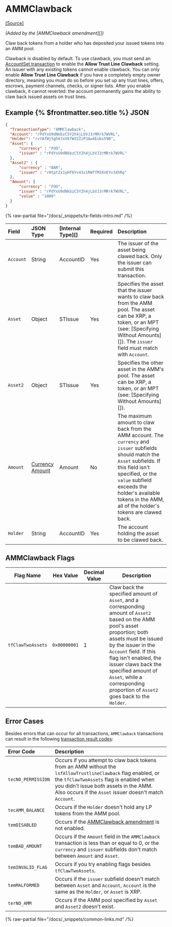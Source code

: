 # AMMClawback

[[Source]](https://github.com/XRPLF/rippled/blob/master/src/xrpld/app/tx/detail/AMMClawback.cpp "Source")

_(Added by the [AMMClawback amendment][])_

Claw back tokens from a holder who has deposited your issued tokens into an AMM pool.

Clawback is disabled by default. To use clawback, you must send an [AccountSet transaction](https://xrpl.org/docs/references/protocol/transactions/types/accountset) to enable the **Allow Trust Line Clawback** setting. An issuer with any existing tokens cannot enable clawback. You can only enable **Allow Trust Line Clawback** if you have a completely empty owner directory, meaning you must do so before you set up any trust lines, offers, escrows, payment channels, checks, or signer lists. After you enable clawback, it cannot reverted: the account permanently gains the ability to claw back issued assets on trust lines.


## Example {% $frontmatter.seo.title %} JSON

```json
{
  "TransactionType": "AMMClawback",
  "Account": "rPdYxU9dNkbzC5Y2h4jLbVJ3rMRrk7WVRL",
  "Holder": "rvYAfWj5gh67oV6fW32ZzP3Aw4Eubs59B",
  "Asset": {
      "currency" : "FOO",
      "issuer" : "rPdYxU9dNkbzC5Y2h4jLbVJ3rMRrk7WVRL"
  },
  "Asset2" : {
      "currency" : "BAR",
      "issuer" : "rHtptZx1yHf6Yv43s1RWffM3XnEYv3XhRg"
  },
  "Amount": {
      "currency" : "FOO",
      "issuer" : "rPdYxU9dNkbzC5Y2h4jLbVJ3rMRrk7WVRL",
      "value" : "1000"
  }
}
```


{% raw-partial file="/docs/_snippets/tx-fields-intro.md" /%}


| Field              | JSON Type | [Internal Type][] | Required | Description |
|:-------------------|:----------|:------------------|:---------|:------------------|
| `Account` | String | AccountID | Yes | The issuer of the asset being clawed back. Only the issuer can submit this transaction. |
| `Asset`   | Object | STIssue   | Yes | Specifies the asset that the issuer wants to claw back from the AMM pool. The asset can be XRP, a token, or an MPT (see: [Specifying Without Amounts][]). The `issuer` field must match with `Account`. |
| `Asset2`  | Object | STIssue   | Yes | Specifies the other asset in the AMM's pool. The asset can be XRP, a token, or an MPT (see: [Specifying Without Amounts][]). |
| `Amount`  | [Currency Amount](https://xrpl.org/docs/references/protocol/data-types/basic-data-types#specifying-currency-amounts) | Amount | No | The maximum amount to claw back from the AMM account. The `currency` and `issuer` subfields should match the `Asset` subfields. If this field isn't specified, or the `value` subfield exceeds the holder's available tokens in the AMM, all of the holder's tokens are clawed back. |
| `Holder`  | String | AccountID | Yes | The account holding the asset to be clawed back. |


## AMMClawback Flags

| Flag Name | Hex Value | Decimal Value | Description |
|----------|------------|---------------|-------------|
| `tfClawTwoAssets` | `0x00000001` | 1 | Claw back the specified amount of `Asset`, and a corresponding amount of `Asset2` based on the AMM pool's asset proportion; both assets must be issued by the issuer in the `Account` field. If this flag isn't enabled, the issuer claws back the specified amount of `Asset`, while a corresponding proportion of `Asset2` goes back to the `Holder`. |


## Error Cases

Besides errors that can occur for all transactions, `AMMClawback` transactions can result in the following [transaction result codes](../transaction-results/index.md):

| Error Code         | Description |
|:-------------------|:------------|
| `tecNO_PERMISSION` | Occurs if you attempt to claw back tokens from an AMM without the `lsfAllowTrustlineClawback` flag enabled, or the `tfClawTwoAssets` flag is enabled when you didn't issue both assets in the AMM. Also occurs if the `Asset` issuer doesn't match `Account`. |
| `tecAMM_BALANCE`   | Occurs if the `Holder` doesn't hold any LP tokens from the AMM pool. |
| `temDISABLED`      | Occurs if the [AMMClawback amendment](#) is not enabled. |
| `temBAD_AMOUNT`    | Occurs if the `Amount` field in the `AMMClawback` transaction is less than or equal to 0, or the `currency` and `issuer` subfields don't match between `Amount` and `Asset`. |
| `temINVALID_FLAG`  | Occurs if you try enabling flags besides `tfClawTwoAssets`. |
| `temMALFORMED`     | Occurs if the `issuer` subfield doesn't match between `Asset` and `Account`, `Account` is the same as the `Holder`, or `Asset` is XRP. |
| `terNO_AMM`        | Occurs if the AMM pool specified by `Asset` and `Asset2` doesn't exist. |

{% raw-partial file="/docs/_snippets/common-links.md" /%}
